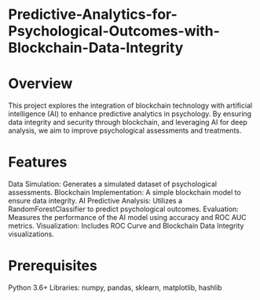 # Predictive-Analytics-for-Psychological-Outcomes-with-Blockchain-Data-Integrity
# Overview
This project explores the integration of blockchain technology with artificial intelligence (AI) to enhance predictive analytics in psychology. By ensuring data integrity and security through blockchain, and leveraging AI for deep analysis, we aim to improve psychological assessments and treatments.

# Features
Data Simulation: Generates a simulated dataset of psychological assessments.
Blockchain Implementation: A simple blockchain model to ensure data integrity.
AI Predictive Analysis: Utilizes a RandomForestClassifier to predict psychological outcomes.
Evaluation: Measures the performance of the AI model using accuracy and ROC AUC metrics.
Visualization: Includes ROC Curve and Blockchain Data Integrity visualizations.

# Prerequisites
Python 3.6+
Libraries: numpy, pandas, sklearn, matplotlib, hashlib
